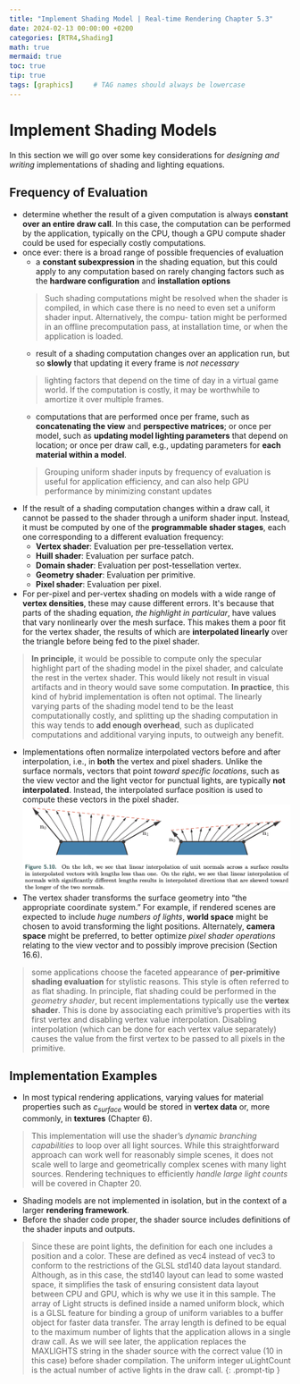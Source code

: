 ```yaml
---
title: "Implement Shading Model | Real-time Rendering Chapter 5.3"
date: 2024-02-13 00:00:00 +0200
categories: [RTR4,Shading]
math: true
mermaid: true
toc: true
tip: true
tags: [graphics]     # TAG names should always be lowercase
---
```

# Implement Shading Models
In this section we will go over some key considerations for *designing and writing* implementations of shading and lighting equations. 

## Frequency of Evaluation

- determine whether the result of a given computation is always **constant over an entire draw call**. In this case, the computation can be performed by the application, typically on the CPU, though a GPU compute shader could be used for especially costly computations.
- once ever: there is a broad range of possible frequencies of evaluation
  - a **constant subexpression** in the shading equation, but this could apply to any computation based on rarely changing factors such as the **hardware configuration** and **installation options**
  >Such shading computations might be resolved when the shader is compiled, in which case there is no need to even set a uniform shader input. Alternatively, the compu- tation might be performed in an offline precomputation pass, at installation time, or when the application is loaded.
  - result of a shading computation changes over an application run, but so **slowly** that updating it every frame is *not necessary*
  > lighting factors that depend on the time of day in a virtual game world. If the computation is costly, it may be worthwhile to amortize it over multiple frames.
  - computations that are performed once per frame, such as **concatenating the view** and **perspective matrices**; or once per model, such as **updating model lighting parameters** that depend on location; or once per draw call, e.g., updating parameters for **each material within a model**. 
  > Grouping uniform shader inputs by frequency of evaluation is useful for application efficiency, and can also help GPU performance by minimizing constant updates
- If the result of a shading computation changes within a draw call, it cannot be passed to the shader through a uniform shader input. Instead, it must be computed by one of the **programmable shader stages**, each one corresponding to a different evaluation frequency:
  - **Vertex shader**: Evaluation per pre-tessellation vertex.
  - **Huill shader**: Evaluation per surface patch.
  - **Domain shader**: Evaluation per post-tessellation vertex.
  - **Geometry shader**: Evaluation per primitive.
  - **Pixel shader**: Evaluation per pixel.
- For per-pixel and per-vertex shading on models with a wide range of **vertex densities**, these may cause different errors. It's because that parts of the shading equation, *the highlight in particular*, have values that vary nonlinearly over the mesh surface. This makes them a poor fit for the vertex shader, the results of which are **interpolated linearly** over the triangle before being fed to the pixel shader.
> **In principle**, it would be possible to compute only the specular highlight part of the
shading model in the pixel shader, and calculate the rest in the vertex shader. This would likely not result in visual artifacts and in theory would save some computation. 
> **In practice**, this kind of hybrid implementation is often not optimal. The linearly varying parts of the shading model tend to be the least computationally costly, and splitting up the shading computation in this way tends to **add enough overhead**, such as duplicated computations and additional varying inputs, to outweigh any benefit.
- Implementations often normalize interpolated vectors before and after interpolation, i.e., in **both** the vertex and pixel shaders. Unlike the surface normals, vectors that point *toward specific locations*, such as the view vector and the light vector for punctual lights, are typically **not interpolated**. Instead, the interpolated surface position is used to compute these vectors in the pixel shader. 
![picture 0](</images/截屏2024-02-13 13.19.37.png>)
- The vertex shader transforms the surface geometry into “the appropriate coordinate system.” For example, if rendered scenes are expected to include *huge numbers of lights*, **world space** might be chosen to avoid transforming the light positions. Alternately, **camera space** might be preferred, to better optimize *pixel shader operations* relating to the view vector and to possibly improve precision (Section 16.6).
> some applications choose the faceted appearance of **per-primitive shading evaluation** for stylistic reasons. This style is often referred to as flat shading. In principle, flat shading could be performed in the *geometry shader*, but recent implementations typically use the **vertex shader**. 
> This is done by associating each primitive’s properties with its first vertex and disabling vertex value interpolation. Disabling interpolation (which can be done for each vertex value separately) causes the value from the first vertex to be passed to all pixels in the primitive.
## Implementation Examples
- In most typical rendering applications, varying values for material properties such as $c_{surface}$ would be stored in **vertex data** or, more commonly, in **textures** (Chapter 6).
> This implementation will use the shader’s *dynamic branching capabilities* to loop over all light sources. While this straightforward approach can work well for reasonably simple scenes, it does not scale well to large and geometrically complex scenes with many light sources. Rendering techniques to efficiently *handle large light counts* will be covered in Chapter 20.

- Shading models are not implemented in isolation, but in the context of a larger **rendering framework**.
- Before the shader code proper, the shader source includes definitions of the shader inputs and outputs.

> Since these are point lights, the definition for each one includes a position and a color. These are defined as vec4 instead of vec3 to conform to the restrictions of the GLSL std140 data layout standard. Although, as in this case, the std140 layout can lead to some wasted space, it simplifies the task of ensuring consistent data layout between CPU and GPU, which is why we use it in this sample. The array of Light structs is defined inside a named uniform block, which is a GLSL feature for binding a group of uniform variables to a buffer object for faster data transfer. The array length is defined to be equal to the maximum number of lights that the application allows in a single draw call. As we will see later, the application replaces the MAXLIGHTS string in the shader source with the correct value (10 in this case) before shader compilation. The uniform integer uLightCount is the actual number of active lights in the draw call.
{: .prompt-tip }

